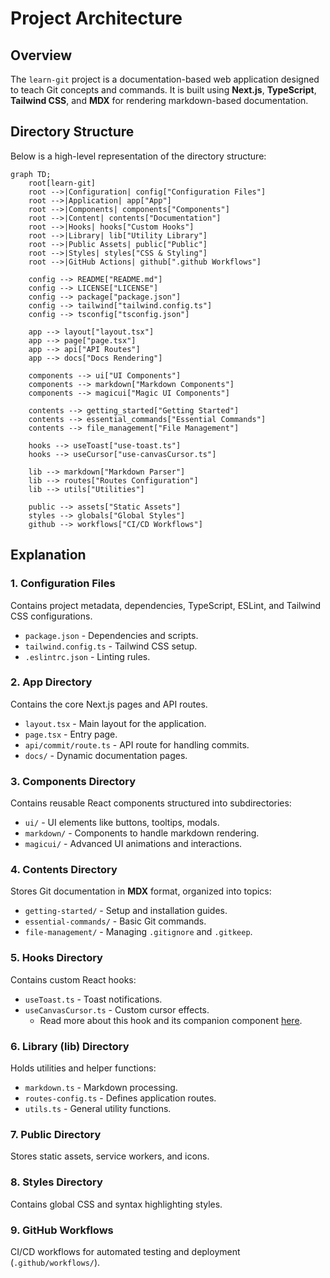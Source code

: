 # Project Architecture

## Overview

The `learn-git` project is a documentation-based web application designed to teach Git concepts and commands. It is built using **Next.js**, **TypeScript**, **Tailwind CSS**, and **MDX** for rendering markdown-based documentation.

## Directory Structure

Below is a high-level representation of the directory structure:

```mermaid
graph TD;
    root[learn-git]
    root -->|Configuration| config["Configuration Files"]
    root -->|Application| app["App"]
    root -->|Components| components["Components"]
    root -->|Content| contents["Documentation"]
    root -->|Hooks| hooks["Custom Hooks"]
    root -->|Library| lib["Utility Library"]
    root -->|Public Assets| public["Public"]
    root -->|Styles| styles["CSS & Styling"]
    root -->|GitHub Actions| github[".github Workflows"]

    config --> README["README.md"]
    config --> LICENSE["LICENSE"]
    config --> package["package.json"]
    config --> tailwind["tailwind.config.ts"]
    config --> tsconfig["tsconfig.json"]

    app --> layout["layout.tsx"]
    app --> page["page.tsx"]
    app --> api["API Routes"]
    app --> docs["Docs Rendering"]

    components --> ui["UI Components"]
    components --> markdown["Markdown Components"]
    components --> magicui["Magic UI Components"]

    contents --> getting_started["Getting Started"]
    contents --> essential_commands["Essential Commands"]
    contents --> file_management["File Management"]

    hooks --> useToast["use-toast.ts"]
    hooks --> useCursor["use-canvasCursor.ts"]

    lib --> markdown["Markdown Parser"]
    lib --> routes["Routes Configuration"]
    lib --> utils["Utilities"]

    public --> assets["Static Assets"]
    styles --> globals["Global Styles"]
    github --> workflows["CI/CD Workflows"]
```

## Explanation

### 1. **Configuration Files**
Contains project metadata, dependencies, TypeScript, ESLint, and Tailwind CSS configurations.

- `package.json` - Dependencies and scripts.
- `tailwind.config.ts` - Tailwind CSS setup.
- `.eslintrc.json` - Linting rules.

### 2. **App Directory**
Contains the core Next.js pages and API routes.

- `layout.tsx` - Main layout for the application.
- `page.tsx` - Entry page.
- `api/commit/route.ts` - API route for handling commits.
- `docs/` - Dynamic documentation pages.

### 3. **Components Directory**
Contains reusable React components structured into subdirectories:

- `ui/` - UI elements like buttons, tooltips, modals.
- `markdown/` - Components to handle markdown rendering.
- `magicui/` - Advanced UI animations and interactions.

### 4. **Contents Directory**
Stores Git documentation in **MDX** format, organized into topics:

- `getting-started/` - Setup and installation guides.
- `essential-commands/` - Basic Git commands.
- `file-management/` - Managing `.gitignore` and `.gitkeep`.

### 5. **Hooks Directory**
Contains custom React hooks:

- `useToast.ts` - Toast notifications.
- `useCanvasCursor.ts` - Custom cursor effects.
  - Read more about this hook and its companion component [here](components/CanvasCursor/README.md).

### 6. **Library (lib) Directory**
Holds utilities and helper functions:

- `markdown.ts` - Markdown processing.
- `routes-config.ts` - Defines application routes.
- `utils.ts` - General utility functions.

### 7. **Public Directory**
Stores static assets, service workers, and icons.

### 8. **Styles Directory**
Contains global CSS and syntax highlighting styles.

### 9. **GitHub Workflows**
CI/CD workflows for automated testing and deployment (`.github/workflows/`).


